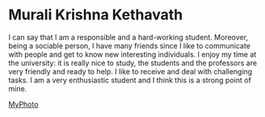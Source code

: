 # Murali Krishna Kethavath
I can say that I am a responsible and a hard-working student. 
Moreover, being a sociable person, I have many friends since I like to communicate with people and get to know new interesting individuals. 
I enjoy my time at the university: it is really nice to study, the students and the professors are very friendly and ready to help.
I like to receive and deal with challenging tasks.
I am a very enthusiastic student and I think this is a strong point of mine.

[MyPhoto](https://github.com/kool-195/assignment2-kethavath/blob/main/murali%20.jpg)